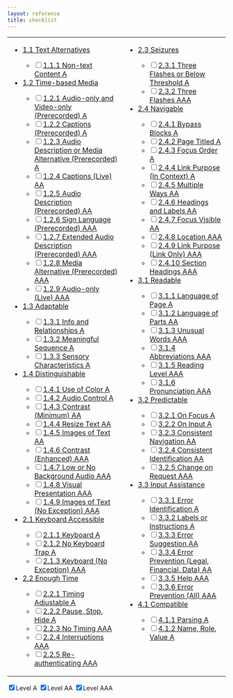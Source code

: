 ```yaml
---
layout: reference
title: checklist
---
```


<script>
$(document).ready(function() {
	// apply line-through CSS to checked SCs
	$('input:checkbox').live('click', function () {
			// access parent li, do whatever you want with it
			$(this).parent("li").toggleClass('checked');
	});    

	// check which levels you want to appear
	$('input:checkbox#levela').live('click', function () {
			// access parent li, do whatever you want with it
			$('.levela').toggleClass('hidden');
	});    

	$('input:checkbox#levelaa').live('click', function () {
			// access parent li, do whatever you want with it
			$('.levelaa').toggleClass('hidden');
	});

	$('input:checkbox#levelaaa').live('click', function () {
			// access parent li, do whatever you want with it
			$('.levelaaa').toggleClass('hidden');
	});

	//zebra stripe list items
	$('li:even').addClass('stripe');

	//make tap area bigger to check boxes in iOS
	$('label').each(function() {
		var $this = $(this);
		if($this.attr('for') !== undefined) {
			$this.bind('click', function() {
				$('#'+$this.attr('for')).focus();
			});
		}
		else {
			$this.bind('click', function() {
				$this.find('input,button,select,textarea').eq(0).focus();
			});
		}
	});
});
</script>

<table border="0" cellpadding="0" cellspacing="0">
   <tr>
	  <td valign="top">
		 <ul>
			<li><a target="_blank" href="http://www.w3.org/TR/UNDERSTANDING-WCAG20/text-equiv.html">1.1 Text Alternatives</a></li>
			<ul>
			   <label>
				  <li class="levela"><input name="1.1.1" type="checkbox" id="1.1.1" /><a target="_blank" href="http://www.w3.org/TR/UNDERSTANDING-WCAG20/text-equiv-all.html">1.1.1 Non-text Content A</a></li>
			   </label>
			</ul>
			<li><a target="_blank" href="http://www.w3.org/TR/UNDERSTANDING-WCAG20/media-equiv.html">1.2 Time-based Media</a></li>
			<ul>
			   <label>
				  <li class="levela"><input type="checkbox" /><a target="_blank" href="http://www.w3.org/TR/UNDERSTANDING-WCAG20/media-equiv-av-only-alt.html">1.2.1 Audio-only and Video-only (Prerecorded) A</a></li>
			   </label>
			   <label>
				  <li class="levela"><input type="checkbox" /><a target="_blank" href="http://www.w3.org/TR/UNDERSTANDING-WCAG20/media-equiv-captions.html">1.2.2 Captions (Prerecorded) A</a></li>
			   </label>
			   <label>
				  <li class="levela"><input type="checkbox" /><a target="_blank" href="http://www.w3.org/TR/UNDERSTANDING-WCAG20/media-equiv-audio-desc.html">1.2.3 Audio Description or Media Alternative (Prerecorded) A</a></li>
			   </label>
			   <label>
				  <li class="levelaa"><input type="checkbox" /><a target="_blank" href="http://www.w3.org/TR/UNDERSTANDING-WCAG20/media-equiv-real-time-captions.html">1.2.4 Captions (Live) AA</a></li>
			   </label>
			   <label>
				  <li class="levelaa"><input type="checkbox" /><a target="_blank" href="http://www.w3.org/TR/UNDERSTANDING-WCAG20/media-equiv-audio-desc-only.html">1.2.5 Audio Description (Prerecorded) AA</a></li>
			   </label>
			   <label>
				  <li class="levelaaa"><input type="checkbox" /><a target="_blank" href="http://www.w3.org/TR/UNDERSTANDING-WCAG20/media-equiv-sign.html">1.2.6 Sign Language (Prerecorded) AAA</a></li>
			   </label>
			   <label>
				  <li class="levelaaa"><input type="checkbox" /><a target="_blank" href="http://www.w3.org/TR/UNDERSTANDING-WCAG20/media-equiv-extended-ad.html">1.2.7 Extended Audio Description (Prerecorded) AAA</a></li>
			   </label>
			   <label>
				  <li class="levelaaa"><input type="checkbox" /><a target="_blank" href="http://www.w3.org/TR/UNDERSTANDING-WCAG20/media-equiv-text-doc.html">1.2.8 Media Alternative (Prerecorded) AAA</a></li>
			   </label>
			   <label>
				  <li class="levelaaa"><input type="checkbox" /><a target="_blank" href="http://www.w3.org/TR/UNDERSTANDING-WCAG20/media-equiv-live-audio-only.html">1.2.9 Audio-only (Live) AAA</a></li>
			   </label>
			</ul>
			<li><a target="_blank" href="http://www.w3.org/TR/UNDERSTANDING-WCAG20/content-structure-separation.html">1.3 Adaptable</a></li>
			<ul>
			   <label>
				  <li class="levela"><input type="checkbox" /><a target="_blank" href="http://www.w3.org/TR/UNDERSTANDING-WCAG20/content-structure-separation-programmatic.html">1.3.1 Info and Relationships A</a></li>
			   </label>
			   <label>
				  <li class="levela"><input type="checkbox" /><a target="_blank" href="http://www.w3.org/TR/UNDERSTANDING-WCAG20/content-structure-separation-sequence.html">1.3.2 Meaningful Sequence A</a></li>
			   </label>
			   <label>
				  <li class="levela"><input type="checkbox" /><a target="_blank" href="http://www.w3.org/TR/UNDERSTANDING-WCAG20/content-structure-separation-understanding.html">1.3.3 Sensory Characteristics A</a></li>
			   </label>
			</ul>
			<li><a target="_blank" href="http://www.w3.org/TR/UNDERSTANDING-WCAG20/visual-audio-contrast.html">1.4 Distinguishable</a></li>
			<ul>
			   <label>
				  <li class="levela"><input type="checkbox" /><a target="_blank" href="http://www.w3.org/TR/UNDERSTANDING-WCAG20/visual-audio-contrast-without-color.html">1.4.1 Use of Color A</a></li>
			   </label>
			   <label>
				  <li class="levela"><input type="checkbox" /><a target="_blank" href="http://www.w3.org/TR/UNDERSTANDING-WCAG20/visual-audio-contrast-dis-audio.html">1.4.2 Audio Control A</a></li>
			   </label>
			   <label>
				  <li class="levelaa"><input type="checkbox" /><a target="_blank" href="http://www.w3.org/TR/UNDERSTANDING-WCAG20/visual-audio-contrast-contrast.html">1.4.3 Contrast (Minimum) AA</a></li>
			   </label>
			   <label>
				  <li class="levelaa"><input type="checkbox" /><a target="_blank" href="http://www.w3.org/TR/UNDERSTANDING-WCAG20/visual-audio-contrast-scale.html">1.4.4 Resize Text AA</a></li>
			   </label>
			   <label>
				  <li class="levelaa"><input type="checkbox" /><a target="_blank" href="http://www.w3.org/TR/UNDERSTANDING-WCAG20/visual-audio-contrast-text-presentation.html">1.4.5 Images of Text AA</a></li>
			   </label>
			   <label>
				  <li class="levelaaa"><input type="checkbox" /><a target="_blank" href="http://www.w3.org/TR/UNDERSTANDING-WCAG20/visual-audio-contrast7.html">1.4.6 Contrast (Enhanced) AAA</a></li>
			   </label>
			   <label>
				  <li class="levelaaa"><input type="checkbox" /><a target="_blank" href="http://www.w3.org/TR/UNDERSTANDING-WCAG20/visual-audio-contrast-noaudio.html">1.4.7 Low or No Background Audio AAA</a></li>
			   </label>
			   <label>
				  <li class="levelaaa"><input type="checkbox" /><a target="_blank" href="http://www.w3.org/TR/UNDERSTANDING-WCAG20/visual-audio-contrast-visual-presentation.html">1.4.8 Visual Presentation AAA</a></li>
			   </label>
			   <label>
				  <li class="levelaaa"><input type="checkbox" /><a target="_blank" href="http://www.w3.org/TR/UNDERSTANDING-WCAG20/visual-audio-contrast-text-images.html">1.4.9 Images of Text (No Exception) AAA</a></li>
			   </label>
			</ul>
			<li><a target="_blank" href="http://www.w3.org/TR/UNDERSTANDING-WCAG20/keyboard-operation.html">2.1 Keyboard Accessible</a></li>
			<ul>
			   <label>
				  <li class="levela"><input type="checkbox" /><a target="_blank" href="http://www.w3.org/TR/UNDERSTANDING-WCAG20/keyboard-operation-keyboard-operable.html">2.1.1 Keyboard A</a></li>
			   </label>
			   <label>
				  <li class="levela"><input type="checkbox" /><a target="_blank" href="http://www.w3.org/TR/UNDERSTANDING-WCAG20/keyboard-operation-trapping.html">2.1.2 No Keyboard Trap A</a></li>
			   </label>
			   <label>
				  <li class="levelaaa"><input type="checkbox" /><a target="_blank" href="http://www.w3.org/TR/UNDERSTANDING-WCAG20/keyboard-operation-all-funcs.html">2.1.3 Keyboard (No Exception) AAA</a></li>
			   </label>
			</ul>
			<li><a target="_blank" href="http://www.w3.org/TR/UNDERSTANDING-WCAG20/time-limits.html">2.2 Enough Time</a></li>
			<ul>
			   <label>
				  <li class="levela"><input type="checkbox" /><a target="_blank" href="http://www.w3.org/TR/UNDERSTANDING-WCAG20/time-limits-required-behaviors.html">2.2.1 Timing Adjustable A</a></li>
			   </label>
			   <label>
				  <li class="levela"><input type="checkbox" /><a target="_blank" href="http://www.w3.org/TR/UNDERSTANDING-WCAG20/time-limits-pause.html">2.2.2 Pause, Stop, Hide A</a></li>
			   </label>
			   <label>
				  <li class="levelaaa"><input type="checkbox" /><a target="_blank" href="http://www.w3.org/TR/UNDERSTANDING-WCAG20/time-limits-no-exceptions.html">2.2.3 No Timing AAA</a></li>
			   </label>
			   <label>
				  <li class="levelaaa"><input type="checkbox" /><a target="_blank" href="http://www.w3.org/TR/UNDERSTANDING-WCAG20/time-limits-postponed.html">2.2.4 Interruptions AAA</a></li>
			   </label>
			   <label>
				  <li class="levelaaa"><input type="checkbox" /><a target="_blank" href="http://www.w3.org/TR/UNDERSTANDING-WCAG20/time-limits-server-timeout.html">2.2.5 Re-authenticating AAA</a></li>
			   </label>
			</ul>
		 </ul>
	  </td>
	  <td valign="top">
		 <ul>
			<li><a target="_blank" href="http://www.w3.org/TR/UNDERSTANDING-WCAG20/seizure.html">2.3 Seizures</a></li>
			<ul>
			   <label>
				  <li class="levela"><input type="checkbox" /><a target="_blank" href="http://www.w3.org/TR/UNDERSTANDING-WCAG20/seizure-does-not-violate.html">2.3.1 Three Flashes or Below Threshold A</a></li>
			   </label>
			   <label>
				  <li class="levelaaa"><input type="checkbox" /><a target="_blank" href="http://www.w3.org/TR/UNDERSTANDING-WCAG20/seizure-three-times.html">2.3.2 Three Flashes AAA</a></li>
			   </label>
			</ul>
			<li><a target="_blank" href="http://www.w3.org/TR/UNDERSTANDING-WCAG20/navigation-mechanisms.html">2.4 Navigable</a></li>
			<ul>
			   <label>
				  <li class="levela"><input type="checkbox" /><a target="_blank" href="http://www.w3.org/TR/UNDERSTANDING-WCAG20/navigation-mechanisms-skip.html">2.4.1 Bypass Blocks A</a></li>
			   </label>
			   <label>
				  <li class="levela"><input type="checkbox" /><a target="_blank" href="http://www.w3.org/TR/UNDERSTANDING-WCAG20/navigation-mechanisms-title.html">2.4.2 Page Titled A</a></li>
			   </label>
			   <label>
				  <li class="levela"><input type="checkbox" /><a target="_blank" href="http://www.w3.org/TR/UNDERSTANDING-WCAG20/navigation-mechanisms-focus-order.html">2.4.3 Focus Order A</a></li>
			   </label>
			   <label>
				  <li class="levela"><input type="checkbox" /><a target="_blank" href="http://www.w3.org/TR/UNDERSTANDING-WCAG20/navigation-mechanisms-refs.html">2.4.4 Link Purpose (In Context) A</a></li>
			   </label>
			   <label>
				  <li class="levelaa"><input type="checkbox" /><a target="_blank" href="http://www.w3.org/TR/UNDERSTANDING-WCAG20/navigation-mechanisms-mult-loc.html">2.4.5 Multiple Ways AA</a></li>
			   </label>
			   <label>
				  <li class="levelaa"><input type="checkbox" /><a target="_blank" href="http://www.w3.org/TR/UNDERSTANDING-WCAG20/navigation-mechanisms-descriptive.html">2.4.6 Headings and Labels AA</a></li>
			   </label>
			   <label>
				  <li class="levelaa"><input type="checkbox" /><a target="_blank" href="http://www.w3.org/TR/UNDERSTANDING-WCAG20/navigation-mechanisms-focus-visible.html">2.4.7 Focus Visible AA</a></li>
			   </label>
			   <label>
				  <li class="levelaaa"><input type="checkbox" /><a target="_blank" href="http://www.w3.org/TR/UNDERSTANDING-WCAG20/navigation-mechanisms-location.html">2.4.8 Location AAA</a></li>
			   </label>
			   <label>
				  <li class="levelaaa"><input type="checkbox" /><a target="_blank" href="http://www.w3.org/TR/UNDERSTANDING-WCAG20/navigation-mechanisms-link.html">2.4.9 Link Purpose (Link Only) AAA</a></li>
			   </label>
			   <label>
				  <li class="levelaaa"><input type="checkbox" /><a target="_blank" href="http://www.w3.org/TR/UNDERSTANDING-WCAG20/navigation-mechanisms-headings.html">2.4.10 Section Headings AAA</a></li>
			   </label>
			</ul>
			<li><a target="_blank" href="http://www.w3.org/TR/UNDERSTANDING-WCAG20/meaning.html">3.1 Readable</a></li>
			<ul>
			   <label>
				  <li class="levela"><input type="checkbox" /><a target="_blank" href="http://www.w3.org/TR/UNDERSTANDING-WCAG20/meaning-doc-lang-id.html">3.1.1 Language of Page A</a></li>
			   </label>
			   <label>
				  <li class="levelaa"><input type="checkbox" /><a target="_blank" href="http://www.w3.org/TR/UNDERSTANDING-WCAG20/meaning-other-lang-id.html">3.1.2 Language of Parts AA</a></li>
			   </label>
			   <label>
				  <li class="levelaaa"><input type="checkbox" /><a target="_blank" href="http://www.w3.org/TR/UNDERSTANDING-WCAG20/meaning-idioms.html">3.1.3 Unusual Words AAA</a></li>
			   </label>
			   <label>
				  <li class="levelaaa"><input type="checkbox" /><a target="_blank" href="http://www.w3.org/TR/UNDERSTANDING-WCAG20/meaning-located.html">3.1.4 Abbreviations AAA</a></li>
			   </label>
			   <label>
				  <li class="levelaaa"><input type="checkbox" /><a target="_blank" href="http://www.w3.org/TR/UNDERSTANDING-WCAG20/meaning-supplements.html">3.1.5 Reading Level AAA</a></li>
			   </label>
			   <label>
				  <li class="levelaaa"><input type="checkbox" /><a target="_blank" href="http://www.w3.org/TR/UNDERSTANDING-WCAG20/meaning-pronunciation.html">3.1.6 Pronunciation AAA</a></li>
			   </label>
			</ul>
			<li><a target="_blank" href="http://www.w3.org/TR/UNDERSTANDING-WCAG20/consistent-behavior.html">3.2 Predictable</a></li>
			<ul>
			   <label>
				  <li class="levela"><input type="checkbox" /><a target="_blank" href="http://www.w3.org/TR/UNDERSTANDING-WCAG20/consistent-behavior-receive-focus.html">3.2.1 On Focus A</a></li>
			   </label>
			   <label>
				  <li class="levela"><input type="checkbox" /><a target="_blank" href="http://www.w3.org/TR/UNDERSTANDING-WCAG20/consistent-behavior-unpredictable-change.html">3.2.2 On Input A</a></li>
			   </label>
			   <label>
				  <li class="levelaa"><input type="checkbox" /><a target="_blank" href="http://www.w3.org/TR/UNDERSTANDING-WCAG20/consistent-behavior-consistent-locations.html">3.2.3 Consistent Navigation AA</a></li>
			   </label>
			   <label>
				  <li class="levelaa"><input type="checkbox" /><a target="_blank" href="http://www.w3.org/TR/UNDERSTANDING-WCAG20/consistent-behavior-consistent-functionality.html">3.2.4 Consistent Identification AA</a></li>
			   </label>
			   <label>
				  <li class="levelaaa"><input type="checkbox" /><a target="_blank" href="http://www.w3.org/TR/UNDERSTANDING-WCAG20/consistent-behavior-no-extreme-changes-context.html">3.2.5 Change on Request AAA</a></li>
			   </label>
			</ul>
			<li><a target="_blank" href="http://www.w3.org/TR/UNDERSTANDING-WCAG20/minimize-error.html">3.3 Input Assistance</a></li>
			<ul>
			   <label>
				  <li class="levela"><input type="checkbox" /><a target="_blank" href="http://www.w3.org/TR/UNDERSTANDING-WCAG20/minimize-error-identified.html">3.3.1 Error Identification A</a></li>
			   </label>
			   <label>
				  <li class="levela"><input type="checkbox" /><a target="_blank" href="http://www.w3.org/TR/UNDERSTANDING-WCAG20/minimize-error-cues.html">3.3.2 Labels or Instructions A</a></li>
			   </label>
			   <label>
				  <li class="levelaa"><input type="checkbox" /><a target="_blank" href="http://www.w3.org/TR/UNDERSTANDING-WCAG20/minimize-error-suggestions.html">3.3.3 Error Suggestion AA</a></li>
			   </label>
			   <label>
				  <li class="levelaa"><input type="checkbox" /><a target="_blank" href="http://www.w3.org/TR/UNDERSTANDING-WCAG20/minimize-error-reversible.html">3.3.4 Error Prevention (Legal, Financial, Data) AA</a></li>
			   </label>
			   <label>
				  <li class="levelaaa"><input type="checkbox" /><a target="_blank" href="http://www.w3.org/TR/UNDERSTANDING-WCAG20/minimize-error-context-help.html">3.3.5 Help AAA</a></li>
			   </label>
			   <label>
				  <li class="levelaaa"><input type="checkbox" /><a target="_blank" href="http://www.w3.org/TR/UNDERSTANDING-WCAG20/minimize-error-reversible-all.html">3.3.6 Error Prevention (All) AAA</a></li>
			   </label>
			</ul>
			<li><a target="_blank" href="http://www.w3.org/TR/UNDERSTANDING-WCAG20/ensure-compat.html">4.1 Compatible</a></li>
			<ul>
			   <label>
				  <li class="levela"><input type="checkbox" /><a target="_blank" href="http://www.w3.org/TR/UNDERSTANDING-WCAG20/ensure-compat-parses.html">4.1.1 Parsing A</a></li>
			   </label>
			   <label>
				  <li class="levela"><input type="checkbox" /><a target="_blank" href="http://www.w3.org/TR/UNDERSTANDING-WCAG20/ensure-compat-rsv.html">4.1.2 Name, Role, Value A</a></li>
			   </label>
			</ul>
		 </ul>
	  </td>
   </tr>
</table>
		
<label><input type="checkbox" id="levela" checked />Level A</label>
<label><input type="checkbox" id="levelaa" checked />Level AA</label>
<label><input type="checkbox" id="levelaaa" checked />Level AAA</label>
